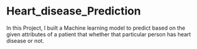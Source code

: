 # Heart_disease_Prediction
In this Project, I built a Machine learning model to predict based on the given attributes of a patient that whether that particular person has heart disease or not.
